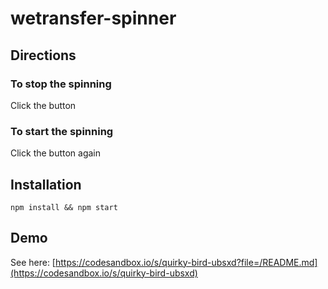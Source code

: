 # wetransfer-spinner

## Directions

### To stop the spinning

Click the button

### To start the spinning

Click the button again

## Installation

`npm install && npm start`

## Demo

See here: [https://codesandbox.io/s/quirky-bird-ubsxd?file=/README.md](https://codesandbox.io/s/quirky-bird-ubsxd)
